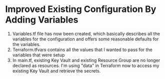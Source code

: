 # Improved Existing Configuration By Adding Variables
1.  Variables.tf file has now been created, which basically describes all the variables for the configuration and offers some reasonable defaults for the variables.
2.  Terraform.tfvars contains all the values that I wanted to pass for the variables that were setup
3.  In main.tf, existing Key Vault and existing Resource Group are no longer declared as resources.  I'm using "data" in Terraform now to access my existing Key Vault and retrieve the secrets.
